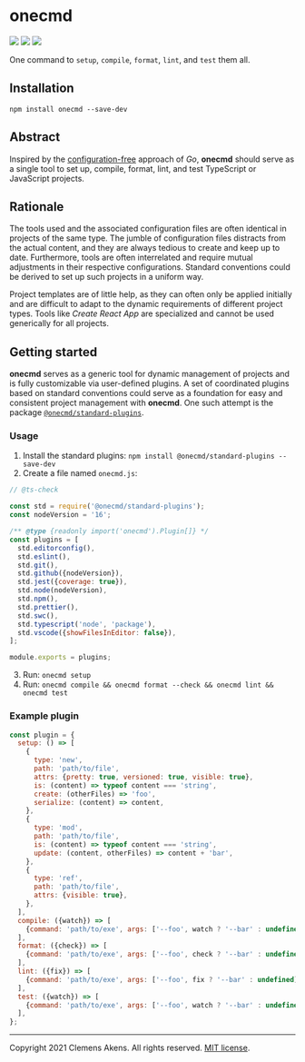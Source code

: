 # onecmd

[![][ci-badge]][ci-link] [![][version-badge]][version-link]
[![][license-badge]][license-link]

[ci-badge]: https://github.com/clebert/onecmd/workflows/CI/badge.svg
[ci-link]: https://github.com/clebert/onecmd
[version-badge]: https://badgen.net/npm/v/onecmd
[version-link]: https://www.npmjs.com/package/onecmd
[license-badge]: https://badgen.net/npm/license/onecmd
[license-link]: https://github.com/clebert/onecmd/blob/master/LICENSE.md

One command to `setup`, `compile`, `format`, `lint`, and `test` them all.

## Installation

```
npm install onecmd --save-dev
```

## Abstract

Inspired by the [configuration-free](https://golang.org/doc/articles/go_command)
approach of _Go_, **onecmd** should serve as a single tool to set up, compile,
format, lint, and test TypeScript or JavaScript projects.

## Rationale

The tools used and the associated configuration files are often identical in
projects of the same type. The jumble of configuration files distracts from the
actual content, and they are always tedious to create and keep up to date.
Furthermore, tools are often interrelated and require mutual adjustments in
their respective configurations. Standard conventions could be derived to set up
such projects in a uniform way.

Project templates are of little help, as they can often only be applied
initially and are difficult to adapt to the dynamic requirements of different
project types. Tools like _Create React App_ are specialized and cannot be used
generically for all projects.

## Getting started

**onecmd** serves as a generic tool for dynamic management of projects and is
fully customizable via user-defined plugins. A set of coordinated plugins based
on standard conventions could serve as a foundation for easy and consistent
project management with **onecmd**. One such attempt is the package
[`@onecmd/standard-plugins`](https://github.com/clebert/onecmd-standard-plugins).

### Usage

1. Install the standard plugins:
   `npm install @onecmd/standard-plugins --save-dev`
2. Create a file named `onecmd.js`:

```js
// @ts-check

const std = require('@onecmd/standard-plugins');
const nodeVersion = '16';

/** @type {readonly import('onecmd').Plugin[]} */
const plugins = [
  std.editorconfig(),
  std.eslint(),
  std.git(),
  std.github({nodeVersion}),
  std.jest({coverage: true}),
  std.node(nodeVersion),
  std.npm(),
  std.prettier(),
  std.swc(),
  std.typescript('node', 'package'),
  std.vscode({showFilesInEditor: false}),
];

module.exports = plugins;
```

3. Run: `onecmd setup`
4. Run: `onecmd compile && onecmd format --check && onecmd lint && onecmd test`

### Example plugin

```js
const plugin = {
  setup: () => [
    {
      type: 'new',
      path: 'path/to/file',
      attrs: {pretty: true, versioned: true, visible: true},
      is: (content) => typeof content === 'string',
      create: (otherFiles) => 'foo',
      serialize: (content) => content,
    },
    {
      type: 'mod',
      path: 'path/to/file',
      is: (content) => typeof content === 'string',
      update: (content, otherFiles) => content + 'bar',
    },
    {
      type: 'ref',
      path: 'path/to/file',
      attrs: {visible: true},
    },
  ],
  compile: ({watch}) => [
    {command: 'path/to/exe', args: ['--foo', watch ? '--bar' : undefined]},
  ],
  format: ({check}) => [
    {command: 'path/to/exe', args: ['--foo', check ? '--bar' : undefined]},
  ],
  lint: ({fix}) => [
    {command: 'path/to/exe', args: ['--foo', fix ? '--bar' : undefined]},
  ],
  test: ({watch}) => [
    {command: 'path/to/exe', args: ['--foo', watch ? '--bar' : undefined]},
  ],
};
```

---

Copyright 2021 Clemens Akens. All rights reserved.
[MIT license](https://github.com/clebert/onecmd/blob/master/LICENSE.md).
